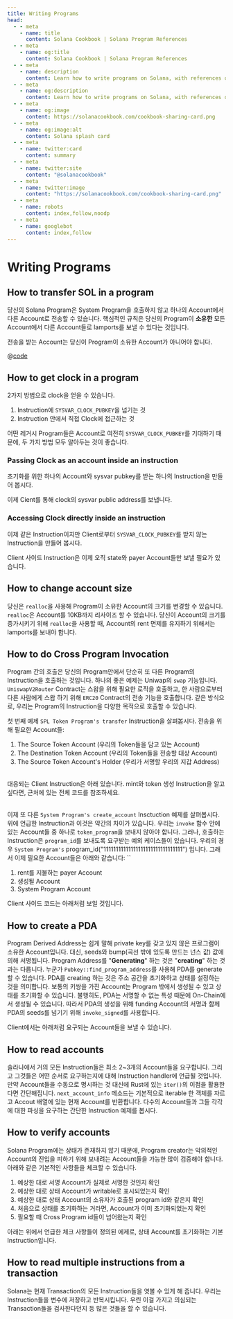 ```yaml
---
title: Writing Programs
head:
  - - meta
    - name: title
      content: Solana Cookbook | Solana Program References
  - - meta
    - name: og:title
      content: Solana Cookbook | Solana Program References
  - - meta
    - name: description
      content: Learn how to write programs on Solana, with references on cross program invocation, reading accounts, and more
  - - meta
    - name: og:description
      content: Learn how to write programs on Solana, with references on cross program invocation, reading accounts, and more
  - - meta
    - name: og:image
      content: https://solanacookbook.com/cookbook-sharing-card.png
  - - meta
    - name: og:image:alt
      content: Solana splash card
  - - meta
    - name: twitter:card
      content: summary
  - - meta
    - name: twitter:site
      content: "@solanacookbook"
  - - meta
    - name: twitter:image
      content: "https://solanacookbook.com/cookbook-sharing-card.png"
  - - meta
    - name: robots
      content: index,follow,noodp
  - - meta
    - name: googlebot
      content: index,follow
---
```


# Writing Programs

## How to transfer SOL in a program

당신의 Solana Program은 System Program을 호출하지 않고 하나의 Account에서 다른 Account로 전송할 수 있습니다.
핵심적인 규칙은 당신의 Program이 **소유한** 모든 Account에서 다른 Account들로 lamports를 보낼 수 있다는 것입니다.

전송을 받는 Account는 당신이 Program이 소유한 Account가 아니어야 합니다.

<CodeGroup>
  <CodeGroupItem title="Program">

@[code](@/code/programs/transferring-lamports/transferring-lamports.rs)

  </CodeGroupItem>
</CodeGroup>

## How to get clock in a program

2가지 방법으로 clock을 얻을 수 있습니다.

1. Instruction에 `SYSVAR_CLOCK_PUBKEY`을 넘기는 것
2. Instruction 안에서 직접 Clock에 접근하는 것

어떤 레거시 Program들은 Account로 여전히 `SYSVAR_CLOCK_PUBKEY`를 기대하기 때문에, 두 가지 방법 모두 알아두는 것이 좋습니다.

### Passing Clock as an account inside an instruction

초기화를 위한 하나의 Account와 sysvar pubkey를 받는 하나의 Instruction을 만들어 봅시다.

<SolanaCodeGroup>
  <SolanaCodeGroupItem title="Rust" active>

  <template v-slot:default>

@[code](@/code/programs/get-clock/method-one/program/src/lib.rs)

  </template>

  <template v-slot:preview>

@[code](@/code/programs/get-clock/method-one/program/src/lib.preview.rs)

  </template>

  </SolanaCodeGroupItem>
</SolanaCodeGroup>

이제 Cient를 통해 clock의 sysvar public address를 보냅니다.

<SolanaCodeGroup>
  <SolanaCodeGroupItem title="TS" active>

  <template v-slot:default>

@[code](@/code/programs/get-clock/method-one/client/main.en.ts)

  </template>

  <template v-slot:preview>

@[code](@/code/programs/get-clock/method-one/client/main.preview.en.ts)

  </template>

  </SolanaCodeGroupItem>
</SolanaCodeGroup>

### Accessing Clock directly inside an instruction

이제 같은 Instruction이지만 Client로부터 `SYSVAR_CLOCK_PUBKEY`를 받지 않는 Instruction을 만들어 봅시다.

<SolanaCodeGroup>
  <SolanaCodeGroupItem title="Rust" active>

  <template v-slot:default>

@[code](@/code/programs/get-clock/method-two/program/src/lib.rs)

  </template>

  <template v-slot:preview>

@[code](@/code/programs/get-clock/method-two/program/src/lib.preview.rs)

  </template>

  </SolanaCodeGroupItem>
</SolanaCodeGroup>

Client 사이드 Instruction은 이제 오직 state와 payer Account들만 보낼 필요가 있습니다.

<SolanaCodeGroup>
  <SolanaCodeGroupItem title="TS" active>

  <template v-slot:default>

@[code](@/code/programs/get-clock/method-two/client/main.en.ts)

  </template>

  <template v-slot:preview>

@[code](@/code/programs/get-clock/method-two/client/main.preview.en.ts)

  </template>

  </SolanaCodeGroupItem>
</SolanaCodeGroup>

## How to change account size

당신은 `realloc`을 사용해 Program이 소유한 Account의 크기를 변경할 수 있습니다.
`realloc`은 Account를 10KB까지 리사이즈 할 수 있습니다.
당신이 Account의 크기를 증가시키기 위해 `realloc`을 사용할 때, Account의 rent 면제를 유지하기 위해서는 lamports를 보내야 합니다.


<SolanaCodeGroup>
  <SolanaCodeGroupItem title="Rust" active>

  <template v-slot:default>

@[code](@/code/programs/realloc/realloc.en.rs)

  </template>

  <template v-slot:preview>

@[code](@/code/programs/realloc/realloc.preview.en.rs)

  </template>

  </SolanaCodeGroupItem>
</SolanaCodeGroup>

## How to do Cross Program Invocation

Program 간의 호출은 당신의 Program안에서 단순히 또 다른 Program의 Instruction을 호출하는 것입니다.
하나의 좋은 예제는 Uniwap의 `swap` 기능입니다.
`UniswapV2Router` Contract는 스왑을 위해 필요한 로직을 호출하고, 한 사람으로부터 다른 사람에게 스왑 하기 위해 `ERC20` Contract의 전송 기능을 호출합니다.
같은 방식으로, 우리는 Program의 Instruction을 다양한 목적으로 호출할 수 있습니다.

첫 번째 예제 `SPL Token Program's transfer` Instruction을 살펴봅시다.
전송을 위해 필요한 Account들:

1. The Source Token Account (우리의 Token들을 담고 있는 Account)
2. The Destination Token Account (우리의 Token들을 전송할 대상 Account)
3. The Source Token Account's Holder (우리가 서명할 우리의 지갑 Address)

<SolanaCodeGroup>
  <SolanaCodeGroupItem title="Rust" active>

  <template v-slot:default>

@[code](@/code/programs/cpi-transfer/program/src/lib.rs)

  </template>

  <template v-slot:preview>

@[code](@/code/programs/cpi-transfer/program/src/lib.preview.rs)

  </template>

  </SolanaCodeGroupItem>
</SolanaCodeGroup>
<br />
대응되는 Client Instruction은 아래 있습니다. mint와 token 생성 Instruction을 알고 싶다면, 근처에 있는 전체 코드를 참조하세요.
<br />
<br />
<SolanaCodeGroup>
  <SolanaCodeGroupItem title="TS" active>

  <template v-slot:default>

@[code](@/code/programs/cpi-transfer/client/main.en.ts)

  </template>

  <template v-slot:preview>

@[code](@/code/programs/cpi-transfer/client/main.preview.en.ts)

  </template>

  </SolanaCodeGroupItem>
</SolanaCodeGroup>

이제 또 다른 `System Program's create_account` Insctuction 예제를 살펴봅시다.
위에 언급한 Instruction과 이것은 약간의 차이가 있습니다. 우리는 `invoke` 함수 안에 있는 Account들 중 하나로 `token_program`을 보내지 않아야 합니다.
그러나, 호출하는 Instruction은 `program_id`를 보내도록 요구받는 예외 케이스들이 있습니다.
우리의 경우 `System Program's` program_id("11111111111111111111111111111111") 입니다. 
그래서 이제 필요한 Account들은 아래와 같습니다:
``

1. rent를 지불하는 payer Account
2. 생성될 Account
3. System Program Account

<SolanaCodeGroup>
  <SolanaCodeGroupItem title="Rust" active>

  <template v-slot:default>

@[code](@/code/programs/cpi-transfer/program-system/src/lib.rs)

  </template>

  <template v-slot:preview>

@[code](@/code/programs/cpi-transfer/program-system/src/lib.preview.rs)

  </template>

  </SolanaCodeGroupItem>
</SolanaCodeGroup>

Client 사이드 코드는 아래처럼 보일 것입니다.

<SolanaCodeGroup>
  <SolanaCodeGroupItem title="TS" active>

  <template v-slot:default>

@[code](@/code/programs/cpi-transfer/client-system/main.en.ts)

  </template>

  <template v-slot:preview>

@[code](@/code/programs/cpi-transfer/client-system/main.preview.en.ts)

  </template>

  </SolanaCodeGroupItem>
</SolanaCodeGroup>

## How to create a PDA

Program Derived Address는 쉽게 말해 private key를 갖고 있지 않은 프로그램이 소유한 Account입니다. 대신, seeds와 bump(곡선 밖에 있도록 만드는 넌스 값) 값에 의해 서명됩니다.
Program Address를 "**Generating**" 하는 것은 "**creating**" 하는 것과는 다릅니다. 누군가 `Pubkey::find_program_address`를 사용해 PDA를 generate 할 수 있습니다.
PDA를 creating 하는 것은 주소 공간을 초기화하고 상태를 설정하는 것을 의미합니다. 보통의 키쌍을 가진 Account는 Program 밖에서 생성될 수 있고 상태를 초기화할 수 있습니다. 불행히도, PDA는 서명할 수 없는 특성 때문에 On-Chain에서 생성될 수 있습니다. 따라서 PDA의 생성을 위해 funding Account의 서명과 함께 PDA의 seeds를 넘기기 위해 `invoke_signed`를 사용합니다.

<SolanaCodeGroup>
  <SolanaCodeGroupItem title="Rust" active>

  <template v-slot:default>

@[code](@/code/programs/create-pda/program/src/lib.rs)

  </template>

  <template v-slot:preview>

@[code](@/code/programs/create-pda/program/src/lib.preview.rs)

  </template>

  </SolanaCodeGroupItem>
</SolanaCodeGroup>

Client에서는 아래처럼 요구되는 Account들을 보낼 수 있습니다.

<SolanaCodeGroup>
  <SolanaCodeGroupItem title="TS" active>

  <template v-slot:default>

@[code](@/code/programs/create-pda/client/main.en.ts)

  </template>

  <template v-slot:preview>

@[code](@/code/programs/create-pda/client/main.preview.en.ts)

  </template>

  </SolanaCodeGroupItem>
</SolanaCodeGroup>

## How to read accounts

솔라나에서 거의 모든 Instruction들은 최소 2~3개의 Account들을 요구합니다. 그리고 그것들은 어떤 순서로 요구하는지에 대해 Instruction handler에 언급될 것입니다.
만약 Account들을 수동으로 명시하는 것 대신에 Rust에 있는 `iter()`의 이점을 활용한다면 간단해집니다. `next_account_info` 메소드는 기본적으로 iterable 한 객체를 자르고 Accout 배열에 있는 현재 Account를 반환합니다. 다수의 Account들과 그들 각각에 대한 파싱을 요구하는 간단한 Instruction 예제를 봅시다.

<SolanaCodeGroup>
  <SolanaCodeGroupItem title="Rust" active>

  <template v-slot:default>

@[code](@/code/programs/read-account/program/src/lib.rs)

  </template>

  <template v-slot:preview>

@[code](@/code/programs/read-account/program/src/lib.preview.rs)

  </template>

  </SolanaCodeGroupItem>
</SolanaCodeGroup>

## How to verify accounts

Solana Program에는 상태가 존재하지 않기 때문에, Program creator는 악의적인 Account의 진입을 피하기 위해 보내려는 Account들을 가능한 많이 검증해야 합니다.
아래와 같은 기본적인 사항들을 체크할 수 있습니다.

1. 예상한 대로 서명 Account가 실제로 서명한 것인지 확인
2. 예상한 대로 상태 Account가 writable로 표시되었는지 확인
3. 예상한 대로 상태 Account의 소유자가 호출된 program id와 같은지 확인
4. 처음으로 상태를 초기화하는 거라면, Account가 이미 초기화되었는지 확인
5. 필요할 때 Cross Program id들이 넘어왔는지 확인

아래는 위에서 언급한 체크 사항들이 정의된 에제로, 상태 Account를 초기화하는 기본 Instruction입니다.

<SolanaCodeGroup>
  <SolanaCodeGroupItem title="Rust" active>

  <template v-slot:default>

@[code](@/code/programs/verify-account/program/src/lib.rs)

  </template>

  <template v-slot:preview>

@[code](@/code/programs/verify-account/program/src/lib.preview.rs)

  </template>

  </SolanaCodeGroupItem>
</SolanaCodeGroup>

## How to read multiple instructions from a transaction

Solana는 현재 Transaction의 모든 Instruction들을 엿볼 수 있게 해 줍니다.
우리는 Instruction들을 변수에 저장하고 반복시킵니다.
우린 이걸 가지고 의심되는 Transaction들을 검사한다던지 등 많은 것들을 할 수 있습니다.

<SolanaCodeGroup>
  <SolanaCodeGroupItem title="Rust" active>

  <template v-slot:default>

@[code](@/code/programs/read-multiple-instructions/program/lib.rs)

  </template>

  <template v-slot:preview>
  
@[code](@/code/programs/read-multiple-instructions/program/lib.preview.rs)

  </template>

  </SolanaCodeGroupItem>
</SolanaCodeGroup>
